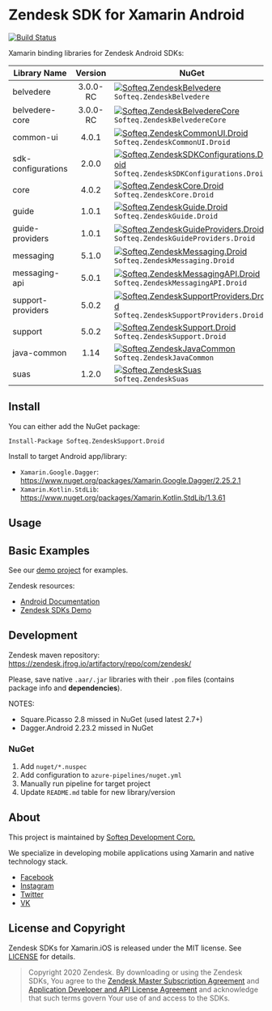 # Zendesk SDK for Xamarin Android

[![Build Status](https://dev.azure.com/SofteqDevelopment/Xamarin.Binding.Libraries/_apis/build/status/zendesk-android-dev?branchName=main)](https://dev.azure.com/SofteqDevelopment/Xamarin.Binding.Libraries/_build/latest?definitionId=177&branchName=main)


Xamarin binding libraries for Zendesk Android SDKs:

Library Name  | Version        | NuGet
--------------|:--------------:|----------
belvedere | 3.0.0-RC | [![Softeq.ZendeskBelvedere](https://buildstats.info/nuget/Softeq.ZendeskBelvedere?includePreReleases=true)](https://www.nuget.org/packages/Softeq.ZendeskBelvedere) `Softeq.ZendeskBelvedere`
belvedere-core | 3.0.0-RC | [![Softeq.ZendeskBelvedereCore](https://buildstats.info/nuget/Softeq.ZendeskBelvedereCore?includePreReleases=true)](https://www.nuget.org/packages/Softeq.ZendeskBelvedereCore) `Softeq.ZendeskBelvedereCore`
common-ui | 4.0.1 | [![Softeq.ZendeskCommonUI.Droid](https://buildstats.info/nuget/Softeq.ZendeskCommonUI.Droid?includePreReleases=true)](https://www.nuget.org/packages/Softeq.ZendeskCommonUI.Droid) `Softeq.ZendeskCommonUI.Droid`
sdk-configurations | 2.0.0 | [![Softeq.ZendeskSDKConfigurations.Droid](https://buildstats.info/nuget/Softeq.ZendeskSDKConfigurations.Droid?includePreReleases=true)](https://www.nuget.org/packages/Softeq.ZendeskSDKConfigurations.Droid) `Softeq.ZendeskSDKConfigurations.Droid`
core | 4.0.2 | [![Softeq.ZendeskCore.Droid](https://buildstats.info/nuget/Softeq.ZendeskCore.Droid?includePreReleases=true)](https://www.nuget.org/packages/Softeq.ZendeskCore.Droid) `Softeq.ZendeskCore.Droid`
guide | 1.0.1 | [![Softeq.ZendeskGuide.Droid](https://buildstats.info/nuget/Softeq.ZendeskGuide.Droid?includePreReleases=true)](https://www.nuget.org/packages/Softeq.ZendeskGuide.Droid) `Softeq.ZendeskGuide.Droid`
guide-providers | 1.0.1 | [![Softeq.ZendeskGuideProviders.Droid](https://buildstats.info/nuget/Softeq.ZendeskGuideProviders.Droid?includePreReleases=true)](https://www.nuget.org/packages/Softeq.ZendeskGuideProviders.Droid) `Softeq.ZendeskGuideProviders.Droid`
messaging | 5.1.0 | [![Softeq.ZendeskMessaging.Droid](https://buildstats.info/nuget/Softeq.ZendeskMessaging.Droid?includePreReleases=true)](https://www.nuget.org/packages/Softeq.ZendeskMessaging.Droid) `Softeq.ZendeskMessaging.Droid`
messaging-api | 5.0.1 | [![Softeq.ZendeskMessagingAPI.Droid](https://buildstats.info/nuget/Softeq.ZendeskMessagingAPI.Droid?includePreReleases=true)](https://www.nuget.org/packages/Softeq.ZendeskMessagingAPI.Droid) `Softeq.ZendeskMessagingAPI.Droid`
support-providers | 5.0.2 | [![Softeq.ZendeskSupportProviders.Droid](https://buildstats.info/nuget/Softeq.ZendeskSupportProviders.Droid?includePreReleases=true)](https://www.nuget.org/packages/Softeq.ZendeskSupportProviders.Droid) `Softeq.ZendeskSupportProviders.Droid`
support | 5.0.2 | [![Softeq.ZendeskSupport.Droid](https://buildstats.info/nuget/Softeq.ZendeskSupport.Droid?includePreReleases=true)](https://www.nuget.org/packages/Softeq.ZendeskSupport.Droid) `Softeq.ZendeskSupport.Droid`
java-common | 1.14 | [![Softeq.ZendeskJavaCommon](https://buildstats.info/nuget/Softeq.ZendeskJavaCommon?includePreReleases=true)](https://www.nuget.org/packages/Softeq.ZendeskJavaCommon) `Softeq.ZendeskJavaCommon`
suas | 1.2.0 | [![Softeq.ZendeskSuas](https://buildstats.info/nuget/Softeq.ZendeskSuas?includePreReleases=true)](https://www.nuget.org/packages/Softeq.ZendeskSuas) `Softeq.ZendeskSuas`

## Install

You can either add the NuGet package:

```
Install-Package Softeq.ZendeskSupport.Droid
```

Install to target Android app/library:

- `Xamarin.Google.Dagger`: https://www.nuget.org/packages/Xamarin.Google.Dagger/2.25.2.1
- `Xamarin.Kotlin.StdLib`: https://www.nuget.org/packages/Xamarin.Kotlin.StdLib/1.3.61

## Usage

## Basic Examples

See our [demo project](/sample) for examples.

Zendesk resources:

- [Android Documentation](https://developer.zendesk.com/documentation/zendesk-sdks/sdks/android/getting_started/)
- [Zendesk SDKs Demo](https://github.com/zendesk/android_sdk_demo_apps/)

## Development

Zendesk maven repository: https://zendesk.jfrog.io/artifactory/repo/com/zendesk/

Please, save native `.aar/.jar` libraries with their `.pom` files (contains package info and **dependencies**).

NOTES:
- Square.Picasso 2.8 missed in NuGet (used latest 2.7+)
- Dagger.Android 2.23.2 missed in NuGet

### NuGet

1. Add `nuget/*.nuspec`
2. Add configuration to `azure-pipelines/nuget.yml`
3. Manually run pipeline for target project
4. Update `README.md` table for new library/version

## About

This project is maintained by [Softeq Development Corp.](https://www.softeq.com/)

We specialize in developing mobile applications using Xamarin and native technology stack.

- [Facebook](https://web.facebook.com/Softeq.by/)
- [Instagram](https://www.instagram.com/softeq/)
- [Twitter](https://twitter.com/Softeq)
- [VK](https://vk.com/club21079655)

## License and Copyright

Zendesk SDKs for Xamarin.iOS is released under the MIT license. See [LICENSE](LICENSE) for details.

> Copyright 2020 Zendesk. By downloading or using the Zendesk SDKs, You agree to the [Zendesk Master Subscription Agreement](https://www.zendesk.com/company/customers-partners/#master-subscription-agreement) and [Application Developer and API License Agreement](https://www.zendesk.com/company/customers-partners/#application-developer-api-license-agreement) and acknowledge that such terms govern Your use of and access to the SDKs.
